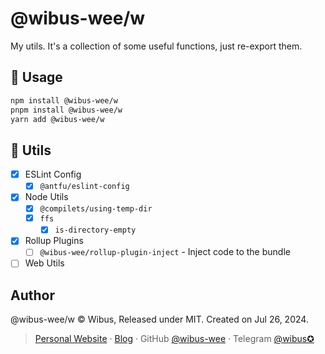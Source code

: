 # @wibus-wee/w

My utils. It's a collection of some useful functions, just re-export them.

## 🔨 Usage

```bash
npm install @wibus-wee/w
pnpm install @wibus-wee/w
yarn add @wibus-wee/w
```

## 🌟 Utils

- [x] ESLint Config
    - [x] `@antfu/eslint-config`
- [x] Node Utils
    - [x] `@compilets/using-temp-dir`
    - [x] `ffs`
        - [x] `is-directory-empty`
- [x] Rollup Plugins
    - [ ] `@wibus-wee/rollup-plugin-inject` - Inject code to the bundle
- [ ] Web Utils

## Author

@wibus-wee/w © Wibus, Released under MIT. Created on Jul 26, 2024.

> [Personal Website](http://wibus.ren/) · [Blog](https://blog.wibus.ren/) · GitHub [@wibus-wee](https://github.com/wibus-wee/) · Telegram [@wibus✪](https://t.me/wibus_wee)
